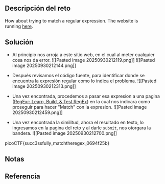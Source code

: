 ## Descripción del reto
How about trying to match a regular expression. The website is running [here](http://saturn.picoctf.net:57251/).

## Solución
- Al principio nos arroja a este sitio web, en el cual al meter cualquier cosa nos da error.
![[Pasted image 20250930212119.png]]
![[Pasted image 20250930212144.png]]

- Después revisamos el código fuente, para identificar donde se encuentra la expresión regular como lo indica el problema.
![[Pasted image 20250930212313.png]]

- Una vez encontrada, procedemos a pasar esa expresion a una pagina ([RegExr: Learn, Build, & Test RegEx](https://regexr.com/)) en la cual nos indicara como proseguir para hacer "Match" con la expresion.
![[Pasted image 20250930212459.png]]

- Una vez encontrada la similitud, ahora el resultado en texto, lo ingresamos en la pagina del reto y al darle `submit`, nos otorgara la bandera.
![[Pasted image 20250930212700.png]]

picoCTF{succ3ssfully_matchtheregex_0694f25b}

## Notas


## Referencia